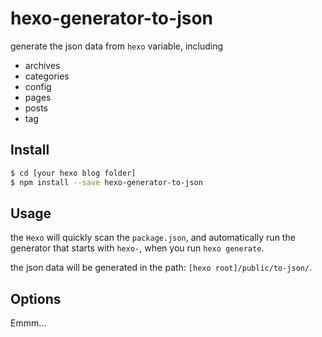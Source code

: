 # hexo-generator-to-json

generate the json data from `hexo` variable, including

- archives
- categories
- config
- pages
- posts
- tag

## Install

```bash
$ cd [your hexo blog folder]
$ npm install --save hexo-generator-to-json
```

## Usage
the `Hexo` will quickly scan the `package.json`, and automatically run the generator that starts with `hexo-`, when you run `hexo generate`.

the json data will be generated in the path: `[hexo root]/public/to-json/`.

## Options

 Emmm...